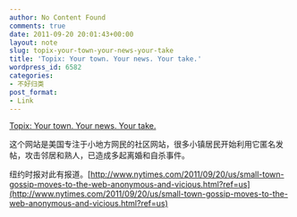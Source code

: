 ```yaml
---
author: No Content Found
comments: true
date: 2011-09-20 20:01:43+00:00
layout: note
slug: topix-your-town-your-news-your-take
title: 'Topix: Your town. Your news. Your take.'
wordpress_id: 6582
categories:
- 不好归类
post_format:
- Link
---
```


[Topix: Your town. Your news. Your take.](http://www.topix.com/)

这个网站是美国专注于小地方网民的社区网站，很多小镇居民开始利用它匿名发帖，攻击邻居和熟人，已造成多起离婚和自杀事件。





纽约时报对此有报道。[http://www.nytimes.com/2011/09/20/us/small-town-gossip-moves-to-the-web-anonymous-and-vicious.html?ref=us](http://www.nytimes.com/2011/09/20/us/small-town-gossip-moves-to-the-web-anonymous-and-vicious.html?ref=us)

